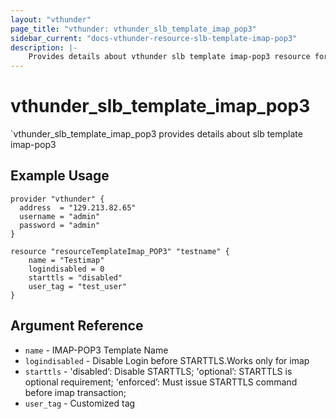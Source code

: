 ```yaml
---
layout: "vthunder"
page_title: "vthunder: vthunder_slb_template_imap_pop3"
sidebar_current: "docs-vthunder-resource-slb-template-imap-pop3"
description: |-
    Provides details about vthunder slb template imap-pop3 resource for A10
---
```


# vthunder\_slb\_template\_imap\_pop3

`vthunder_slb_template_imap_pop3 provides details about slb template imap-pop3
## Example Usage


```hcl
provider "vthunder" {
  address  = "129.213.82.65"
  username = "admin"
  password = "admin"
}

resource "resourceTemplateImap_POP3" "testname" {
	name = "Testimap"
	logindisabled = 0
	starttls = "disabled"
	user_tag = "test_user"
}
```

## Argument Reference

* `name` - IMAP-POP3 Template Name
* `logindisabled` - Disable Login before STARTTLS.Works only for imap
* `starttls` - 'disabled’: Disable STARTTLS; 'optional’: STARTTLS is optional requirement; 'enforced’: Must issue STARTTLS command before imap transaction;
* `user_tag` - Customized tag


